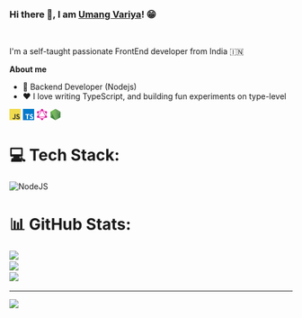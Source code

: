 ### Hi there 👋, I am [Umang Variya](https://umang-portfolio.vercel.app/)! 😁
<br />

I'm a self-taught passionate FrontEnd developer from India 🇮🇳

**About me**
- 💼 Backend Developer (Nodejs)
- ❤️ I love writing TypeScript, and building fun experiments on type-level

<code><img height="20" alt="javascript" src="https://raw.githubusercontent.com/github/explore/80688e429a7d4ef2fca1e82350fe8e3517d3494d/topics/javascript/javascript.png"></code>
<code><img height="20" alt="typescript" src="https://raw.githubusercontent.com/github/explore/80688e429a7d4ef2fca1e82350fe8e3517d3494d/topics/typescript/typescript.png"></code>
<code><img height="20" alt="graphql" src="https://raw.githubusercontent.com/github/explore/5c058a388828bb5fde0bcafd4bc867b5bb3f26f3/topics/graphql/graphql.png"></code>
<code><img height="20" alt="nodejs" src="https://raw.githubusercontent.com/github/explore/80688e429a7d4ef2fca1e82350fe8e3517d3494d/topics/nodejs/nodejs.png"></code>

# 💻 Tech Stack:
![NodeJS](https://img.shields.io/badge/node.js-6DA55F?style=for-the-badge&logo=node.js&logoColor=white)
# 📊 GitHub Stats:
![](https://github-readme-stats.vercel.app/api?username=Umang-Variya&theme=dark&hide_border=false&include_all_commits=false&count_private=false)<br/>
![](https://github-readme-streak-stats.herokuapp.com/?user=Umang-Variya&theme=dark&hide_border=false)<br/>
![](https://github-readme-stats.vercel.app/api/top-langs/?username=Umang-Variya&theme=dark&hide_border=false&include_all_commits=false&count_private=false&layout=compact)

---
[![](https://visitcount.itsvg.in/api?id=Umang-Variya&icon=0&color=0)](https://visitcount.itsvg.in)

<!-- Proudly created with GPRM ( https://gprm.itsvg.in ) -->
